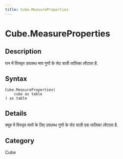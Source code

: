 ```yaml
---
title: Cube.MeasureProperties
---
```


# Cube.MeasureProperties


## Description

घन में विस्तृत उपलब्ध माप गुणों के सेट वाली तालिका लौटाता है.


## Syntax

```powerquery
Cube.MeasureProperties(
    cube as table
) as table
```


## Details

क्यूब में विस्तृत मापों के लिए उपलब्ध गुणों के सेट वाली एक तालिका लौटाता है.



## Category
Cube
